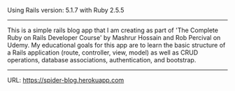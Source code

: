 Using Rails version: 5.1.7 with Ruby 2.5.5

______________________________________________________________________________

This is a simple rails blog app that I am creating as part of 'The Complete
Ruby on Rails Developer Course' by Mashrur Hossain and Rob Percival on Udemy.
My educational goals for this app are to learn the basic structure of a Rails
application (route, controller, view, model) as well as CRUD operations,
database associations, authentication, and bootstrap.

______________________________________________________________________________

URL: https://spider-blog.herokuapp.com